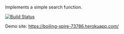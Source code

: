 Implements a simple search function.

[![Build Status](https://travis-ci.org/AyberkAhmet/myDemoApp.svg?branch=master)](https://travis-ci.org/AyberkAhmet/myDemoApp)

Demo site: https://boiling-spire-73786.herokuapp.com/